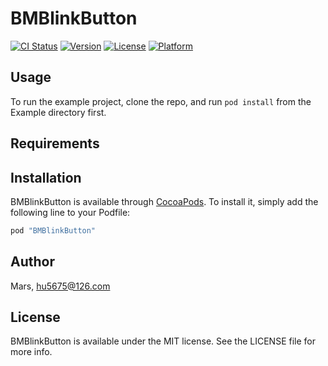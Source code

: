 # BMBlinkButton

[![CI Status](http://img.shields.io/travis/Mars/BMBlinkButton.svg?style=flat)](https://travis-ci.org/Mars/BMBlinkButton)
[![Version](https://img.shields.io/cocoapods/v/BMBlinkButton.svg?style=flat)](http://cocoapods.org/pods/BMBlinkButton)
[![License](https://img.shields.io/cocoapods/l/BMBlinkButton.svg?style=flat)](http://cocoapods.org/pods/BMBlinkButton)
[![Platform](https://img.shields.io/cocoapods/p/BMBlinkButton.svg?style=flat)](http://cocoapods.org/pods/BMBlinkButton)

## Usage

To run the example project, clone the repo, and run `pod install` from the Example directory first.

## Requirements

## Installation

BMBlinkButton is available through [CocoaPods](http://cocoapods.org). To install
it, simply add the following line to your Podfile:

```ruby
pod "BMBlinkButton"
```

## Author

Mars, hu5675@126.com

## License

BMBlinkButton is available under the MIT license. See the LICENSE file for more info.
